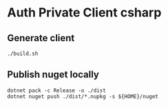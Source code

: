 # Auth Private Client csharp

## Generate client
```
./build.sh
```

## Publish nuget locally
```
dotnet pack -c Release -o ./dist
dotnet nuget push ./dist/*.nupkg -s ${HOME}/nuget
```
